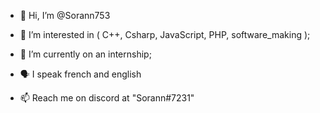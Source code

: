 - 👋 Hi, I’m @Sorann753
- 👀 I’m interested in ( C++, Csharp, JavaScript, PHP, software_making );
- 🌱 I’m currently on an internship;
- 🗣️ I speak french and english

- 📫 Reach me on discord at "Sorann#7231"

<!--- ligne de commentaire
Sorann753/Sorann753 is a ✨ special ✨ repository because its `README.md` (this file) appears on your GitHub profile.
You can click the Preview link to take a look at your changes.
--->
